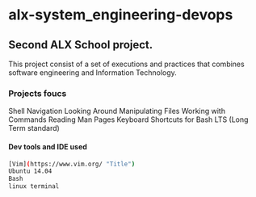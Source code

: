 # alx-system_engineering-devops
## Second ALX School project.
This project consist of a set of executions and practices that combines software engineering and Information Technology.

### Projects foucs
Shell
Navigation
Looking Around
Manipulating Files
Working with Commands
Reading Man Pages
Keyboard Shortcuts for Bash
LTS (Long Term standard)

#### Dev tools and IDE used
```bash
[Vim](https://www.vim.org/ "Title")
Ubuntu 14.04
Bash
linux terminal
```
